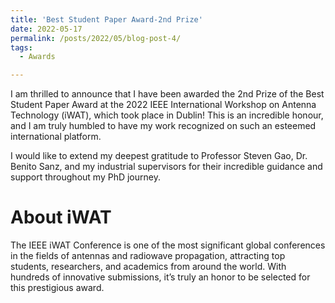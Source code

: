```yaml
---
title: 'Best Student Paper Award-2nd Prize'
date: 2022-05-17
permalink: /posts/2022/05/blog-post-4/
tags:
  - Awards

---
```


I am thrilled to announce that I have been awarded the 2nd Prize of the Best Student Paper Award at the 2022 IEEE International Workshop on Antenna Technology (iWAT), which took place in Dublin! This is an incredible honour, and I am truly humbled to have my work recognized on such an esteemed international platform.

I would like to extend my deepest gratitude to Professor Steven Gao, Dr. Benito Sanz, and my industrial supervisors for their incredible guidance and support throughout my PhD journey.


About iWAT
======

The IEEE iWAT Conference is one of the most significant global conferences in the fields of antennas and radiowave propagation, attracting top students, researchers, and academics from around the world. With hundreds of innovative submissions, it’s truly an honor to be selected for this prestigious award.
